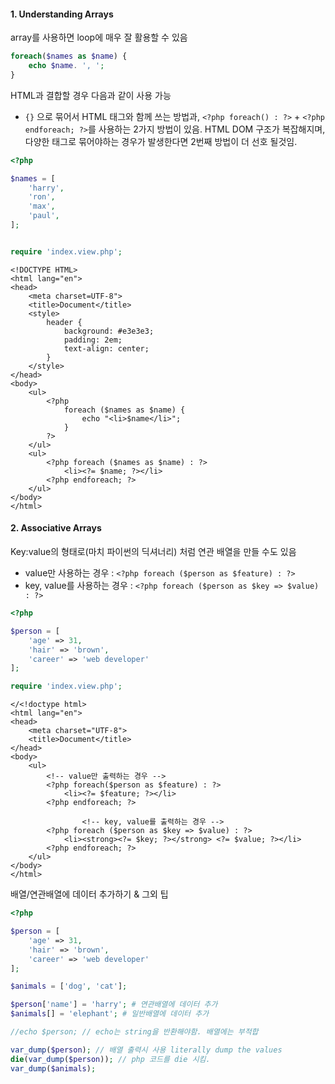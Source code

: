#### 1. Understanding Arrays

array를 사용하면 loop에 매우 잘 활용할 수 있음

```php
foreach($names as $name) {
    echo $name. ', ';
}
```

HTML과 결합할 경우 다음과 같이 사용 가능

- `{}` 으로 묶어서 HTML 태그와 함께 쓰는 방법과, `<?php foreach() : ?>` + `<?php endforeach; ?>`를 사용하는 2가지 방법이 있음. HTML DOM 구조가 복잡해지며, 다양한 태그로 묶어야하는 경우가 발생한다면 2번째 방법이 더 선호 될것임.

```php
<?php

$names = [
    'harry',
    'ron',
    'max',
    'paul',
];


require 'index.view.php';
```

```php+HTML
<!DOCTYPE HTML>
<html lang="en">
<head>
    <meta charset=UTF-8">
    <title>Document</title>
    <style>
        header {
            background: #e3e3e3;
            padding: 2em;
            text-align: center;
        }
    </style>
</head>
<body>
    <ul>
        <?php
            foreach ($names as $name) {
                echo "<li>$name</li>";
            }
        ?>
    </ul>
    <ul>
        <?php foreach ($names as $name) : ?>
            <li><?= $name; ?></li>
        <?php endforeach; ?>
    </ul>
</body>
</html>
```



#### 2. Associative Arrays

Key:value의 형태로(마치 파이썬의 딕셔너리) 처럼 연관 배열을 만들 수도 있음

- value만 사용하는 경우 : `<?php foreach ($person as $feature) : ?>`
- key, value를 사용하는 경우 : `<?php foreach ($person as $key => $value) : ?>`

```php
<?php

$person = [
    'age' => 31,
    'hair' => 'brown',
    'career' => 'web developer'
];

require 'index.view.php';
```

```php+HTML
</<!doctype html>
<html lang="en">
<head>
    <meta charset="UTF-8">
    <title>Document</title>
</head>
<body>
    <ul>
      	<!-- value만 출력하는 경우 -->
        <?php foreach($person as $feature) : ?>
            <li><?= $feature; ?></li>
        <?php endforeach; ?>
      
				<!-- key, value를 출력하는 경우 -->
        <?php foreach ($person as $key => $value) : ?>
            <li><strong><?= $key; ?></strong> <?= $value; ?></li>
        <?php endforeach; ?>
    </ul>
</body>
</html>
```



배열/연관배열에 데이터 추가하기 & 그외 팁

```php
<?php

$person = [
    'age' => 31,
    'hair' => 'brown',
    'career' => 'web developer'
];

$animals = ['dog', 'cat'];

$person['name'] = 'harry'; # 연관배열에 데이터 추가
$animals[] = 'elephant'; # 일반배열에 데이터 추가

//echo $person; // echo는 string을 반환해야함. 배열에는 부적합

var_dump($person); // 배열 출력시 사용 literally dump the values
die(var_dump($person)); // php 코드를 die 시킴.
var_dump($animals);
```



